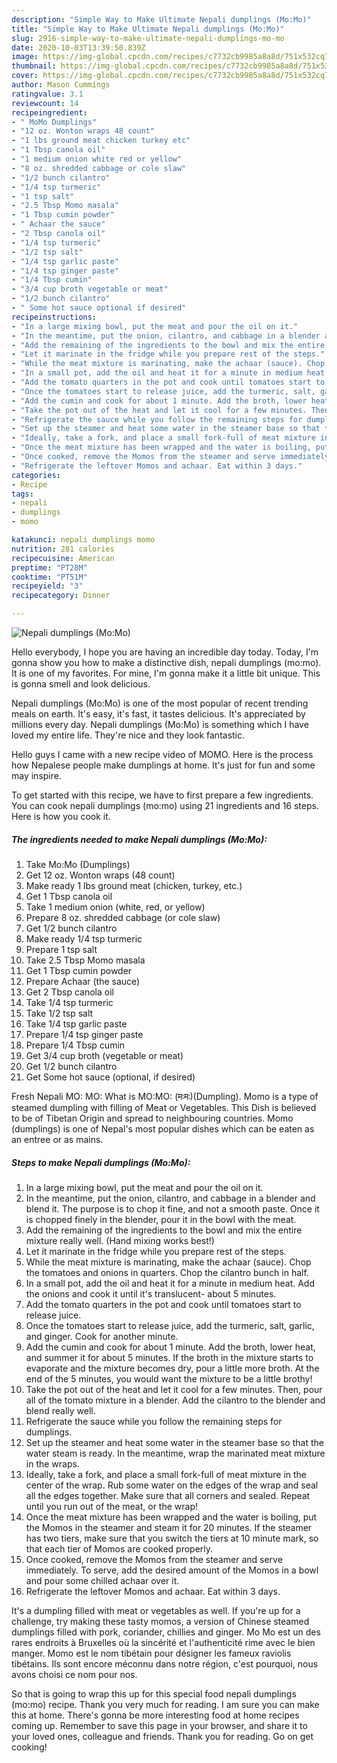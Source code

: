 ```yaml
---
description: "Simple Way to Make Ultimate Nepali dumplings (Mo:Mo)"
title: "Simple Way to Make Ultimate Nepali dumplings (Mo:Mo)"
slug: 2916-simple-way-to-make-ultimate-nepali-dumplings-mo-mo
date: 2020-10-03T13:39:50.839Z
image: https://img-global.cpcdn.com/recipes/c7732cb9985a8a8d/751x532cq70/nepali-dumplings-momo-recipe-main-photo.jpg
thumbnail: https://img-global.cpcdn.com/recipes/c7732cb9985a8a8d/751x532cq70/nepali-dumplings-momo-recipe-main-photo.jpg
cover: https://img-global.cpcdn.com/recipes/c7732cb9985a8a8d/751x532cq70/nepali-dumplings-momo-recipe-main-photo.jpg
author: Mason Cummings
ratingvalue: 3.1
reviewcount: 14
recipeingredient:
- " MoMo Dumplings"
- "12 oz. Wonton wraps 48 count"
- "1 lbs ground meat chicken turkey etc"
- "1 Tbsp canola oil"
- "1 medium onion white red or yellow"
- "8 oz. shredded cabbage or cole slaw"
- "1/2 bunch cilantro"
- "1/4 tsp turmeric"
- "1 tsp salt"
- "2.5 Tbsp Momo masala"
- "1 Tbsp cumin powder"
- " Achaar the sauce"
- "2 Tbsp canola oil"
- "1/4 tsp turmeric"
- "1/2 tsp salt"
- "1/4 tsp garlic paste"
- "1/4 tsp ginger paste"
- "1/4 Tbsp cumin"
- "3/4 cup broth vegetable or meat"
- "1/2 bunch cilantro"
- " Some hot sauce optional if desired"
recipeinstructions:
- "In a large mixing bowl, put the meat and pour the oil on it."
- "In the meantime, put the onion, cilantro, and cabbage in a blender and blend it. The purpose is to chop it fine, and not a smooth paste. Once it is chopped finely in the blender, pour it in the bowl with the meat."
- "Add the remaining of the ingredients to the bowl and mix the entire mixture really well. (Hand mixing works best!)"
- "Let it marinate in the fridge while you prepare rest of the steps."
- "While the meat mixture is marinating, make the achaar (sauce). Chop the tomatoes and onions in quarters. Chop the cilantro bunch in half."
- "In a small pot, add the oil and heat it for a minute in medium heat. Add the onions and cook it until it&#39;s translucent- about 5 minutes."
- "Add the tomato quarters in the pot and cook until tomatoes start to release juice."
- "Once the tomatoes start to release juice, add the turmeric, salt, garlic, and ginger. Cook for another minute."
- "Add the cumin and cook for about 1 minute. Add the broth, lower heat, and summer it for about 5 minutes. If the broth in the mixture starts to evaporate and the mixture becomes dry, pour a little more broth. At the end of the 5 minutes, you would want the mixture to be a little brothy!"
- "Take the pot out of the heat and let it cool for a few minutes. Then, pour all of the tomato mixture in a blender. Add the cilantro to the blender and blend really well."
- "Refrigerate the sauce while you follow the remaining steps for dumplings."
- "Set up the steamer and heat some water in the steamer base so that the water steam is ready. In the meantime, wrap the marinated meat mixture in the wraps."
- "Ideally, take a fork, and place a small fork-full of meat mixture in the center of the wrap. Rub some water on the edges of the wrap and seal all the edges together. Make sure that all corners and sealed. Repeat until you run out of the meat, or the wrap!"
- "Once the meat mixture has been wrapped and the water is boiling, put the Momos in the steamer and steam it for 20 minutes. If the steamer has two tiers, make sure that you switch the tiers at 10 minute mark, so that each tier of Momos are cooked properly."
- "Once cooked, remove the Momos from the steamer and serve immediately. To serve, add the desired amount of the Momos in a bowl and pour some chilled achaar over it."
- "Refrigerate the leftover Momos and achaar. Eat within 3 days."
categories:
- Recipe
tags:
- nepali
- dumplings
- momo

katakunci: nepali dumplings momo 
nutrition: 281 calories
recipecuisine: American
preptime: "PT28M"
cooktime: "PT51M"
recipeyield: "3"
recipecategory: Dinner

---
```



![Nepali dumplings (Mo:Mo)](https://img-global.cpcdn.com/recipes/c7732cb9985a8a8d/751x532cq70/nepali-dumplings-momo-recipe-main-photo.jpg)

Hello everybody, I hope you are having an incredible day today. Today, I'm gonna show you how to make a distinctive dish, nepali dumplings (mo:mo). It is one of my favorites. For mine, I'm gonna make it a little bit unique. This is gonna smell and look delicious.

Nepali dumplings (Mo:Mo) is one of the most popular of recent trending meals on earth. It's easy, it's fast, it tastes delicious. It's appreciated by millions every day. Nepali dumplings (Mo:Mo) is something which I have loved my entire life. They're nice and they look fantastic.

Hello guys I came with a new recipe video of MOMO. Here is the process how Nepalese people make dumplings at home. It&#39;s just for fun and some may inspire.


To get started with this recipe, we have to first prepare a few ingredients. You can cook nepali dumplings (mo:mo) using 21 ingredients and 16 steps. Here is how you cook it.

<!--inarticleads1-->

##### The ingredients needed to make Nepali dumplings (Mo:Mo):

1. Take  Mo:Mo (Dumplings)
1. Get 12 oz. Wonton wraps (48 count)
1. Make ready 1 lbs ground meat (chicken, turkey, etc.)
1. Get 1 Tbsp canola oil
1. Take 1 medium onion (white, red, or yellow)
1. Prepare 8 oz. shredded cabbage (or cole slaw)
1. Get 1/2 bunch cilantro
1. Make ready 1/4 tsp turmeric
1. Prepare 1 tsp salt
1. Take 2.5 Tbsp Momo masala
1. Get 1 Tbsp cumin powder
1. Prepare  Achaar (the sauce)
1. Get 2 Tbsp canola oil
1. Take 1/4 tsp turmeric
1. Take 1/2 tsp salt
1. Take 1/4 tsp garlic paste
1. Prepare 1/4 tsp ginger paste
1. Prepare 1/4 Tbsp cumin
1. Get 3/4 cup broth (vegetable or meat)
1. Get 1/2 bunch cilantro
1. Get  Some hot sauce (optional, if desired)


Fresh Nepali MO: MO: What is MO:MO: (मःमः)(Dumpling). Momo is a type of steamed dumpling with filling of Meat or Vegetables. This Dish is believed to be of Tibetan Origin and spread to neighbouring countries. Momo (dumplings) is one of Nepal&#39;s most popular dishes which can be eaten as an entree or as mains. 

<!--inarticleads2-->

##### Steps to make Nepali dumplings (Mo:Mo):

1. In a large mixing bowl, put the meat and pour the oil on it.
1. In the meantime, put the onion, cilantro, and cabbage in a blender and blend it. The purpose is to chop it fine, and not a smooth paste. Once it is chopped finely in the blender, pour it in the bowl with the meat.
1. Add the remaining of the ingredients to the bowl and mix the entire mixture really well. (Hand mixing works best!)
1. Let it marinate in the fridge while you prepare rest of the steps.
1. While the meat mixture is marinating, make the achaar (sauce). Chop the tomatoes and onions in quarters. Chop the cilantro bunch in half.
1. In a small pot, add the oil and heat it for a minute in medium heat. Add the onions and cook it until it&#39;s translucent- about 5 minutes.
1. Add the tomato quarters in the pot and cook until tomatoes start to release juice.
1. Once the tomatoes start to release juice, add the turmeric, salt, garlic, and ginger. Cook for another minute.
1. Add the cumin and cook for about 1 minute. Add the broth, lower heat, and summer it for about 5 minutes. If the broth in the mixture starts to evaporate and the mixture becomes dry, pour a little more broth. At the end of the 5 minutes, you would want the mixture to be a little brothy!
1. Take the pot out of the heat and let it cool for a few minutes. Then, pour all of the tomato mixture in a blender. Add the cilantro to the blender and blend really well.
1. Refrigerate the sauce while you follow the remaining steps for dumplings.
1. Set up the steamer and heat some water in the steamer base so that the water steam is ready. In the meantime, wrap the marinated meat mixture in the wraps.
1. Ideally, take a fork, and place a small fork-full of meat mixture in the center of the wrap. Rub some water on the edges of the wrap and seal all the edges together. Make sure that all corners and sealed. Repeat until you run out of the meat, or the wrap!
1. Once the meat mixture has been wrapped and the water is boiling, put the Momos in the steamer and steam it for 20 minutes. If the steamer has two tiers, make sure that you switch the tiers at 10 minute mark, so that each tier of Momos are cooked properly.
1. Once cooked, remove the Momos from the steamer and serve immediately. To serve, add the desired amount of the Momos in a bowl and pour some chilled achaar over it.
1. Refrigerate the leftover Momos and achaar. Eat within 3 days.


It&#39;s a dumpling filled with meat or vegetables as well. If you&#39;re up for a challenge, try making these tasty momos, a version of Chinese steamed dumplings filled with pork, coriander, chillies and ginger. Mo Mo est un des rares endroits à Bruxelles où la sincérité et l&#39;authenticité rime avec le bien manger. Momo est le nom tibétain pour désigner les fameux raviolis tibétains. Ils sont encore méconnu dans notre région, c&#39;est pourquoi, nous avons choisi ce nom pour nos. 

So that is going to wrap this up for this special food nepali dumplings (mo:mo) recipe. Thank you very much for reading. I am sure you can make this at home. There's gonna be more interesting food at home recipes coming up. Remember to save this page in your browser, and share it to your loved ones, colleague and friends. Thank you for reading. Go on get cooking!
